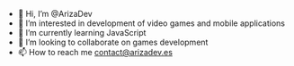 - 👋 Hi, I’m @ArizaDev
- 👀 I’m interested in development of video games and mobile applications
- 🌱 I’m currently learning JavaScript
- 💞️ I’m looking to collaborate on games development
- 📫 How to reach me contact@arizadev.es

